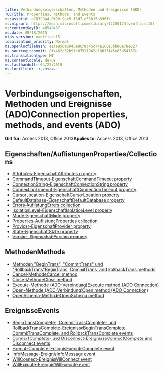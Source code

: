 ```yaml
---
title: Verbindungseigenschaften, Methoden und Ereignisse (ADO)
TOCTitle: Properties, Methods, and Events
ms:assetid: e78329a4-0b90-9ae5-f3d7-e56815a396fd
ms:mtpsurl: https://msdn.microsoft.com/library/JJ250174(v=office.15)
ms:contentKeyID: 48548407
ms.date: 09/18/2015
mtps_version: v=office.15
localization_priority: Normal
ms.openlocfilehash: e1fa956a5045e9678c45c74a160e3bb80e78e627
ms.sourcegitcommit: 8fe462c32b91c87911942c188f3445e85a54137c
ms.translationtype: MT
ms.contentlocale: de-DE
ms.lasthandoff: 04/23/2019
ms.locfileid: "32295842"
---
```

# <a name="connection-properties-methods-and-events-ado"></a><span data-ttu-id="9da1d-102">Verbindungseigenschaften, Methoden und Ereignisse (ADO)</span><span class="sxs-lookup"><span data-stu-id="9da1d-102">Connection properties, methods, and events (ADO)</span></span>

<span data-ttu-id="9da1d-103">**Gilt für**: Access 2013, Office 2013</span><span class="sxs-lookup"><span data-stu-id="9da1d-103">**Applies to**: Access 2013, Office 2013</span></span>

## <a name="propertiescollections"></a><span data-ttu-id="9da1d-104">Eigenschaften/Auflistungen</span><span class="sxs-lookup"><span data-stu-id="9da1d-104">Properties/Collections</span></span>

- [<span data-ttu-id="9da1d-105">Attributes-Eigenschaft</span><span class="sxs-lookup"><span data-stu-id="9da1d-105">Attributes property</span></span>](attributes-property-ado.md)
- [<span data-ttu-id="9da1d-106">CommandTimeout-Eigenschaft</span><span class="sxs-lookup"><span data-stu-id="9da1d-106">CommandTimeout property</span></span>](commandtimeout-property-ado.md)
- [<span data-ttu-id="9da1d-107">ConnectionString-Eigenschaft</span><span class="sxs-lookup"><span data-stu-id="9da1d-107">ConnectionString property</span></span>](connectionstring-property-ado.md)
- [<span data-ttu-id="9da1d-108">ConnectionTimeout-Eigenschaft</span><span class="sxs-lookup"><span data-stu-id="9da1d-108">ConnectionTimeout property</span></span>](connectiontimeout-property-ado.md)
- [<span data-ttu-id="9da1d-109">CursorLocation-Eigenschaft</span><span class="sxs-lookup"><span data-stu-id="9da1d-109">CursorLocation property</span></span>](cursorlocation-property-ado.md)
- [<span data-ttu-id="9da1d-110">DefaultDatabase-Eigenschaft</span><span class="sxs-lookup"><span data-stu-id="9da1d-110">DefaultDatabase property</span></span>](defaultdatabase-property-ado.md)
- [<span data-ttu-id="9da1d-111">Errors-Auflistung</span><span class="sxs-lookup"><span data-stu-id="9da1d-111">Errors collection</span></span>](errors-collection-ado.md)
- [<span data-ttu-id="9da1d-112">IsolationLevel-Eigenschaft</span><span class="sxs-lookup"><span data-stu-id="9da1d-112">IsolationLevel property</span></span>](isolationlevel-property-ado.md)
- [<span data-ttu-id="9da1d-113">Mode-Eigenschaft</span><span class="sxs-lookup"><span data-stu-id="9da1d-113">Mode property</span></span>](mode-property-ado.md)
- [<span data-ttu-id="9da1d-114">Properties-Auflistung</span><span class="sxs-lookup"><span data-stu-id="9da1d-114">Properties collection</span></span>](properties-collection-ado.md)
- [<span data-ttu-id="9da1d-115">Provider-Eigenschaft</span><span class="sxs-lookup"><span data-stu-id="9da1d-115">Provider property</span></span>](provider-property-ado.md)
- [<span data-ttu-id="9da1d-116">State-Eigenschaft</span><span class="sxs-lookup"><span data-stu-id="9da1d-116">State property</span></span>](state-property-ado.md)
- [<span data-ttu-id="9da1d-117">Version-Eigenschaft</span><span class="sxs-lookup"><span data-stu-id="9da1d-117">Version property</span></span>](version-property-ado.md)


## <a name="methods"></a><span data-ttu-id="9da1d-118">Methoden</span><span class="sxs-lookup"><span data-stu-id="9da1d-118">Methods</span></span>

- [<span data-ttu-id="9da1d-119">Methoden "BeginTrans", "CommitTrans" und "RollbackTrans"</span><span class="sxs-lookup"><span data-stu-id="9da1d-119">BeginTrans, CommitTrans, and RollbackTrans methods</span></span>](begintrans-committrans-and-rollbacktrans-methods-ado.md)
- [<span data-ttu-id="9da1d-120">Cancel-Methode</span><span class="sxs-lookup"><span data-stu-id="9da1d-120">Cancel method</span></span>](cancel-method-ado.md)
- [<span data-ttu-id="9da1d-121">Close-Methode</span><span class="sxs-lookup"><span data-stu-id="9da1d-121">Close method</span></span>](close-method-ado.md)
- [<span data-ttu-id="9da1d-122">Execute-Methode (ADO-Verbindung)</span><span class="sxs-lookup"><span data-stu-id="9da1d-122">Execute method (ADO Connection)</span></span>](https://docs.microsoft.com/office/vba/access/concepts/miscellaneous/execute-method-ado-connection)
- [<span data-ttu-id="9da1d-123">Open-Methode (ADO-Verbindung)</span><span class="sxs-lookup"><span data-stu-id="9da1d-123">Open method (ADO Connection)</span></span>](open-method-ado-connection.md)
- [<span data-ttu-id="9da1d-124">OpenSchema-Methode</span><span class="sxs-lookup"><span data-stu-id="9da1d-124">OpenSchema method</span></span>](openschema-method-ado.md)


## <a name="events"></a><span data-ttu-id="9da1d-125">Ereignisse</span><span class="sxs-lookup"><span data-stu-id="9da1d-125">Events</span></span>

- [<span data-ttu-id="9da1d-126">BeginTransComplete-, CommitTransComplete- und RollbackTransComplete-Ereignisse</span><span class="sxs-lookup"><span data-stu-id="9da1d-126">BeginTransComplete, CommitTransComplete, and RollbackTransComplete events</span></span>](begintranscomplete-committranscomplete-and-rollbacktranscomplete-events-ado.md)
- [<span data-ttu-id="9da1d-127">ConnectComplete- und Disconnect-Ereignisse</span><span class="sxs-lookup"><span data-stu-id="9da1d-127">ConnectComplete and Disconnect events</span></span>](connectcomplete-and-disconnect-events-ado.md)
- [<span data-ttu-id="9da1d-128">ExecuteComplete-Ereignis</span><span class="sxs-lookup"><span data-stu-id="9da1d-128">ExecuteComplete event</span></span>](executecomplete-event-ado.md)
- [<span data-ttu-id="9da1d-129">InfoMessage-Ereignis</span><span class="sxs-lookup"><span data-stu-id="9da1d-129">InfoMessage event</span></span>](infomessage-event-ado.md)
- [<span data-ttu-id="9da1d-130">WillConnect-Ereignis</span><span class="sxs-lookup"><span data-stu-id="9da1d-130">WillConnect event</span></span>](willconnect-event-ado.md)
- [<span data-ttu-id="9da1d-131">WillExecute-Ereignis</span><span class="sxs-lookup"><span data-stu-id="9da1d-131">WillExecute event</span></span>](willexecute-event-ado.md)



